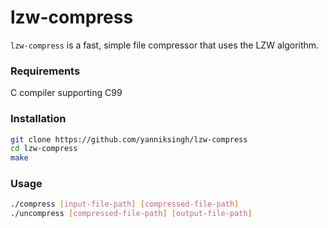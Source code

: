 # lzw-compress

`lzw-compress` is a fast, simple file compressor that uses the LZW algorithm.

### Requirements

C compiler supporting C99

### Installation

```bash
git clone https://github.com/yanniksingh/lzw-compress
cd lzw-compress
make
```

### Usage

```bash
./compress [input-file-path] [compressed-file-path]
./uncompress [compressed-file-path] [output-file-path]
```
